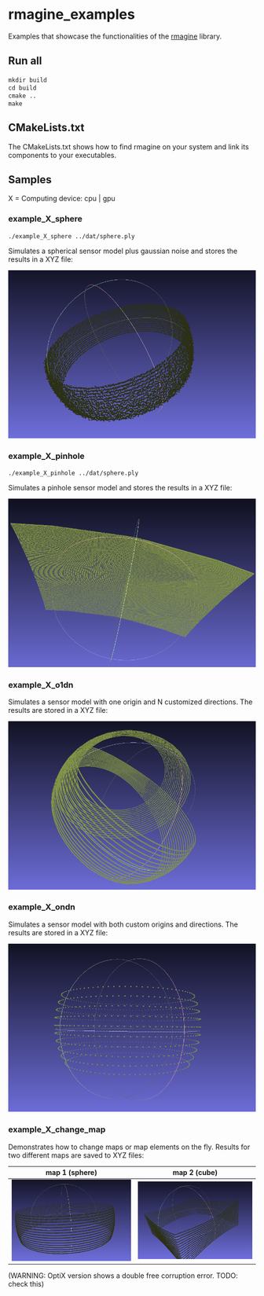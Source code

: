 # rmagine_examples

Examples that showcase the functionalities of the [rmagine](https://github.com/uos/rmagine) library.


## Run all

```console
mkdir build
cd build 
cmake ..
make
```



## CMakeLists.txt

The CMakeLists.txt shows how to find rmagine on your system and link its components to your executables.


## Samples

X = Computing device: cpu | gpu

### example_X_sphere

```console
./example_X_sphere ../dat/sphere.ply
```

Simulates a spherical sensor model plus gaussian noise and stores the results in a XYZ file:

![points_X_sphere.xyz](media/points_sphere.png)

### example_X_pinhole

```console
./example_X_pinhole ../dat/sphere.ply
```

Simulates a pinhole sensor model and stores the results in a XYZ file:

![points_X_pinhole.xyz](media/points_pinhole.png)

### example_X_o1dn

Simulates a sensor model with one origin and N customized directions. The results are stored in a XYZ file: 

![points_X_o1dn.xyz](media/points_o1dn.png)

### example_X_ondn

Simulates a sensor model with both custom origins and directions. The results are stored in a XYZ file:

![points_X_ondn.xyz](media/points_ondn.png)

### example_X_change_map

Demonstrates how to change maps or map elements on the fly. Results for two different maps are saved to XYZ files:


| map 1 (sphere) | map 2 (cube) |
|:----:|:----:|
|  ![points_cm_sphere.xyz](media/points_cm_sphere.png) |   ![point_cm_cube.xyz](media/points_cm_cube.png)   |


(WARNING: OptiX version shows a double free corruption error. TODO: check this)


